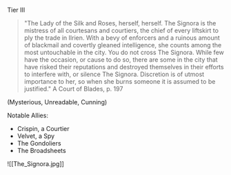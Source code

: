 Tier III

>"The Lady of the Silk and Roses, herself, herself. The Signora is the mistress of
all courtesans and courtiers, the chief of every liftskirt to ply the trade in Ilrien.
With a bevy of enforcers and a ruinous amount of blackmail and covertly gleaned
intelligence, she counts among the most untouchable in the city.
You do not cross The Signora. While few have the occasion, or
cause to do so, there are some in the city that have risked their reputations and
destroyed themselves in their efforts to interfere with, or silence The Signora.
Discretion is of utmost importance to her, so when she burns someone it is
assumed to be justified."
> A Court of Blades, p. 197

(Mysterious, Unreadable, Cunning)

Notable Allies:
- Crispin, a Courtier
- Velvet, a Spy
- The Gondoliers
- The Broadsheets

![[The_Signora.jpg]]